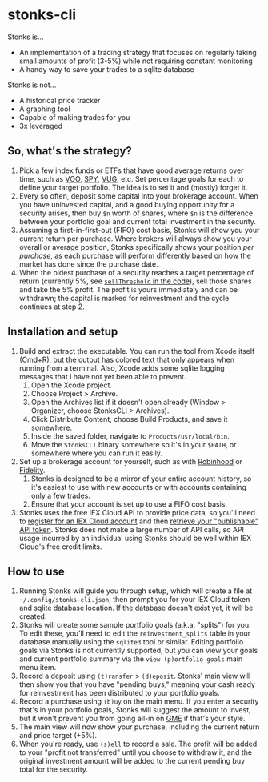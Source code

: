 # stonks-cli

Stonks is...

- An implementation of a trading strategy that focuses on regularly taking small amounts of profit (3-5%) while not requiring constant monitoring
- A handy way to save your trades to a sqlite database

Stonks is not...

- A historical price tracker
- A graphing tool
- Capable of making trades for you
- 3x leveraged

## So, what's the strategy?

1. Pick a few index funds or ETFs that have good average returns over time, such as [VOO](https://www.google.com/finance/quote/VOO:NYSEARCA), [SPY](https://www.google.com/finance/quote/SPY:NYSEARCA), [VUG](https://www.google.com/finance/quote/VUG:NYSEARCA), etc. Set percentage goals for each to define your target portfolio. The idea is to set it and (mostly) forget it.
1. Every so often, deposit some capital into your brokerage account. When you have uninvested capital, and a good buying opportunity for a security arises, then buy `$n` worth of shares, where `$n` is the difference between your portfolio goal and current total investment in the security.
1. Assuming a first-in-first-out (FIFO) cost basis, Stonks will show you your current return per purchase. Where brokers will always show you your overall or average position, Stonks specifically shows your position _per purchase_, as each purchase will perform differently based on how the market has done since the purchase date.
1. When the oldest purchase of a security reaches a target percentage of return (currently 5%, see [`sellThreshold` in the code](https://github.com/ansonj/stonks-cli/blob/d4b71505769ca74166691b1565b962dcdcdd09f0/StonksCLI/main.swift#L5)), sell those shares and take the 5% profit. The profit is yours immediately and can be withdrawn; the capital is marked for reinvestment and the cycle continues at step 2.

## Installation and setup

1. Build and extract the executable. You can run the tool from Xcode itself (Cmd+R), but the output has colored text that only appears when running from a terminal. Also, Xcode adds some sqlite logging messages that I have not yet been able to prevent. 
    1. Open the Xcode project.
    1. Choose Project > Archive.
    1. Open the Archives list if it doesn't open already (Window > Organizer, choose StonksCLI > Archives).
    1. Click Distribute Content, choose Build Products, and save it somewhere.
    1. Inside the saved folder, navigate to `Products/usr/local/bin`.
    1. Move the `StonksCLI` binary somewhere so it's in your `$PATH`, or somewhere where you can run it easily.
1. Set up a brokerage account for yourself, such as with [Robinhood](https://join.robinhood.com/ansonj14) or [Fidelity](https://www.fidelity.com).
    1. Stonks is designed to be a mirror of your entire account history, so it's easiest to use with new accounts or with accounts containing only a few trades.
    1. Ensure that your account is set up to use a FIFO cost basis.
1. Stonks uses the free IEX Cloud API to provide price data, so you'll need to [register for an IEX Cloud account](https://iexcloud.io/cloud-login#/register) and then [retrieve your "publishable" API token](https://iexcloud.io/console/tokens). Stonks does not make a large number of API calls, so API usage incurred by an individual using Stonks should be well within IEX Cloud's free credit limits.

## How to use

1. Running Stonks will guide you through setup, which will create a file at `~/.config/stonks-cli.json`, then prompt you for your IEX Cloud token and sqlite database location. If the database doesn't exist yet, it will be created.
1. Stonks will create some sample portfolio goals (a.k.a. "splits") for you. To edit these, you'll need to edit the `reinvestment_splits` table in your database manually using the `sqlite3` tool or similar. Editing portfolio goals via Stonks is not currently supported, but you can view your goals and current portfolio summary via the `view (p)ortfolio goals` main menu item.
1. Record a deposit using `(t)ransfer` > `(d)eposit`. Stonks' main view will then show you that you have "pending buys," meaning your cash ready for reinvestment has been distributed to your portfolio goals.
1. Record a purchase using `(b)uy` on the main menu. If you enter a security that's in your portfolio goals, Stonks will suggest the amount to invest, but it won't prevent you from going all-in on [GME](https://www.google.com/finance/quote/GME:NYSE) if that's your style.
1. The main view will now show your purchase, including the current return and price target (+5%).
1. When you're ready, use `(s)ell` to record a sale. The profit will be added to your "profit not transferred" until you choose to withdraw it, and the original investment amount will be added to the current pending buy total for the security.

